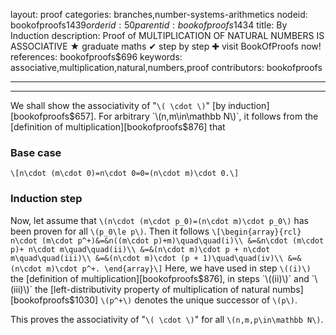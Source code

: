 layout: proof
categories: branches,number-systems-arithmetics
nodeid: bookofproofs$1439
orderid: 50
parentid: bookofproofs$1434
title: By Induction
description:  Proof of MULTIPLICATION OF NATURAL NUMBERS IS ASSOCIATIVE &#9733; graduate maths &#10004; step by step &#10010; visit BookOfProofs now!
references: bookofproofs$696
keywords: associative,multiplication,natural,numbers,proof
contributors: bookofproofs

---


---

We shall show the associativity of "`\( \cdot \)`" [by induction][bookofproofs$657]. For arbitrary `\(n,m\in\mathbb N\)`, it follows from the [definition of multiplication][bookofproofs$876] that

### Base case

`\[n\cdot (m\cdot 0)=n\cdot 0=0=(n\cdot m)\cdot 0.\]`

### Induction step

Now, let assume that `\(n\cdot (m\cdot p_0)=(n\cdot m)\cdot p_0\)` has been proven for all `\(p_0\le p\)`. Then it follows 
`\[\begin{array}{rcl}
n\cdot (m\cdot p^+)&=&n((m\cdot p)+m)\quad\quad(i)\\
&=&n\cdot (m\cdot p)+ n\cdot m\quad\quad(ii)\\
&=&(n\cdot m)\cdot p + n\cdot m\quad\quad(iii)\\
&=&(n\cdot m)\cdot (p + 1)\quad\quad(iv)\\
&=&(n\cdot m)\cdot p^+.
\end{array}\]`
Here, we have used in step `\((i)\)` the [definition of multiplication][bookofproofs$876], in steps `\((ii)\)` and `\(iii)\)` the [left-distributivity property of multiplication of natural numbs][bookofproofs$1030] `\(p^+\)` denotes the unique successor of `\(p\)`.

This proves the associativity of "`\( \cdot \)`" for all `\(n,m,p\in\mathbb N\)`.
